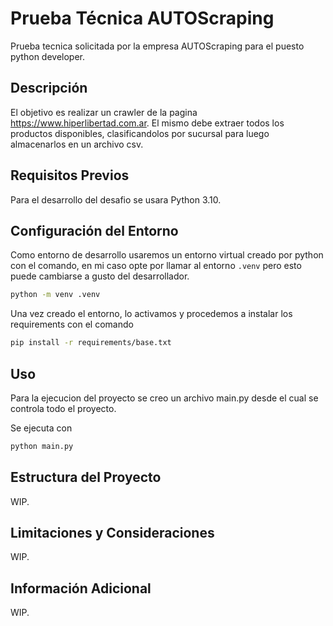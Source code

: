 # Prueba Técnica AUTOScraping

Prueba tecnica solicitada por la empresa AUTOScraping para el puesto python developer.

## Descripción

El objetivo es realizar un crawler de la pagina https://www.hiperlibertad.com.ar. El mismo debe extraer todos los productos disponibles, clasificandolos por sucursal para luego almacenarlos en un archivo csv.

## Requisitos Previos

Para el desarrollo del desafio se usara Python 3.10.

## Configuración del Entorno

Como entorno de desarrollo usaremos un entorno virtual creado por python con el comando, en mi caso opte por llamar al entorno `.venv` pero esto puede cambiarse a gusto del desarrollador.

```bash
python -m venv .venv
```

Una vez creado el entorno, lo activamos y procedemos a instalar los requirements con el comando

```bash
pip install -r requirements/base.txt
```

## Uso

Para la ejecucion del proyecto se creo un archivo main.py desde el cual se controla todo el proyecto.

Se ejecuta con 

```bash
python main.py
```

## Estructura del Proyecto

WIP.

## Limitaciones y Consideraciones

WIP.

## Información Adicional

WIP.
